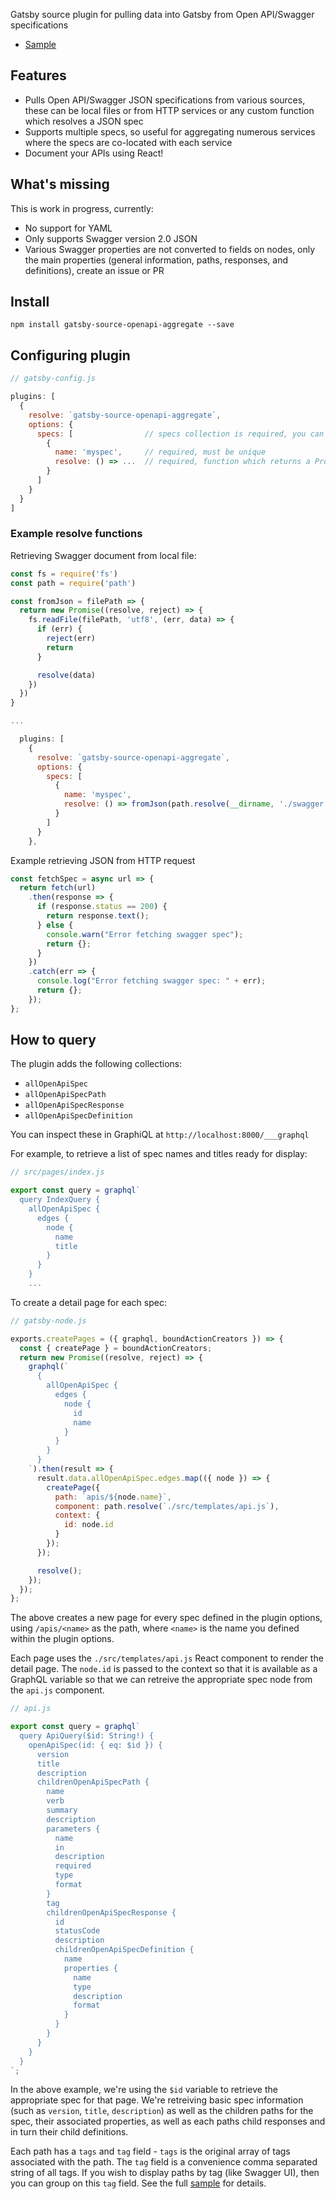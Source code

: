 Gatsby source plugin for pulling data into Gatsby from Open API/Swagger specifications

- [Sample](/sample)

## Features

- Pulls Open API/Swagger JSON specifications from various sources, these can be local files or from HTTP services or any custom function which resolves a JSON spec
- Supports multiple specs, so useful for aggregating numerous services where the specs are co-located with each service
- Document your APIs using React!

## What's missing

This is work in progress, currently:

- No support for YAML
- Only supports Swagger version 2.0 JSON
- Various Swagger properties are not converted to fields on nodes, only the main properties (general information, paths, responses, and definitions), create an issue or PR

## Install

`npm install gatsby-source-openapi-aggregate --save`

## Configuring plugin

```javascript
// gatsby-config.js

plugins: [
  {
    resolve: `gatsby-source-openapi-aggregate`,
    options: {
      specs: [                // specs collection is required, you can define as many specs as you want
        {
          name: 'myspec',     // required, must be unique
          resolve: () => ...  // required, function which returns a Promise resolving Swagger JSON
        }
      ]
    }
  }
]
```

### Example resolve functions

Retrieving Swagger document from local file:

```javascript
const fs = require('fs')
const path = require('path')

const fromJson = filePath => {
  return new Promise((resolve, reject) => {
    fs.readFile(filePath, 'utf8', (err, data) => {
      if (err) {
        reject(err)
        return
      }

      resolve(data)
    })
  })
}

...

  plugins: [
    {
      resolve: `gatsby-source-openapi-aggregate`,
      options: {
        specs: [
          {
            name: 'myspec',
            resolve: () => fromJson(path.resolve(__dirname, './swagger.json'))
          }
        ]
      }
    },

```

Example retrieving JSON from HTTP request

```javascript
const fetchSpec = async url => {
  return fetch(url)
    .then(response => {
      if (response.status == 200) {
        return response.text();
      } else {
        console.warn("Error fetching swagger spec");
        return {};
      }
    })
    .catch(err => {
      console.log("Error fetching swagger spec: " + err);
      return {};
    });
};
```

## How to query

The plugin adds the following collections:

- `allOpenApiSpec`
- `allOpenApiSpecPath`
- `allOpenApiSpecResponse`
- `allOpenApiSpecDefinition`

You can inspect these in GraphiQL at `http://localhost:8000/___graphql`

For example, to retrieve a list of spec names and titles ready for display:

```javascript
// src/pages/index.js

export const query = graphql`
  query IndexQuery {
    allOpenApiSpec {
      edges {
        node {
          name
          title
        }
      }
    }
    ...
```

To create a detail page for each spec:

```javascript
// gatsby-node.js

exports.createPages = ({ graphql, boundActionCreators }) => {
  const { createPage } = boundActionCreators;
  return new Promise((resolve, reject) => {
    graphql(`
      {
        allOpenApiSpec {
          edges {
            node {
              id
              name
            }
          }
        }
      }
    `).then(result => {
      result.data.allOpenApiSpec.edges.map(({ node }) => {
        createPage({
          path: `apis/${node.name}`,
          component: path.resolve(`./src/templates/api.js`),
          context: {
            id: node.id
          }
        });
      });

      resolve();
    });
  });
};
```

The above creates a new page for every spec defined in the plugin options, using `/apis/<name>` as the path, where `<name>` is the name you defined within the plugin options.

Each page uses the `./src/templates/api.js` React component to render the detail page. The `node.id` is passed to the context so that it is available as a GraphQL variable so that we can retreive the appropriate spec node from the `api.js` component.

```javascript
// api.js

export const query = graphql`
  query ApiQuery($id: String!) {
    openApiSpec(id: { eq: $id }) {
      version
      title
      description
      childrenOpenApiSpecPath {
        name
        verb
        summary
        description
        parameters {
          name
          in
          description
          required
          type
          format
        }
        tag
        childrenOpenApiSpecResponse {
          id
          statusCode
          description
          childrenOpenApiSpecDefinition {
            name
            properties {
              name
              type
              description
              format
            }
          }
        }
      }
    }
  }
`;
```

In the above example, we're using the `$id` variable to retrieve the appropriate spec for that page. We're retreiving basic spec information (such as `version`, `title`, `description`) as well as the children paths for the spec, their associated properties, as well as each paths child responses and in turn their child definitions.

Each path has a `tags` and `tag` field - `tags` is the original array of tags associated with the path. The `tag` field is a convenience comma separated string of all tags. If you wish to display paths by tag (like Swagger UI), then you can group on this `tag` field. See the full [sample](/sample) for details.
